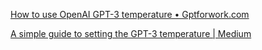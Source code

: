 [How to use OpenAI GPT-3 temperature • Gptforwork.com](https://gptforwork.com/guides/openai-gpt3-temperature)

[A simple guide to setting the GPT-3 temperature | Medium](https://algowriting.medium.com/gpt-3-temperature-setting-101-41200ff0d0be)

